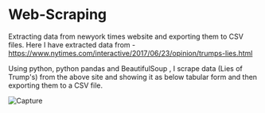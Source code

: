 # Web-Scraping
Extracting data from newyork times website and exporting them to CSV  files.
Here I have extracted data from - https://www.nytimes.com/interactive/2017/06/23/opinion/trumps-lies.html

Using python, python pandas and BeautifulSoup , I scrape data (Lies of Trump's) from the above site 
and showing it as below tabular form and then exporting them to a CSV file.

![Capture](https://user-images.githubusercontent.com/30753467/57566854-b7870280-73ee-11e9-9f6f-49f88f5a5baf.PNG)
